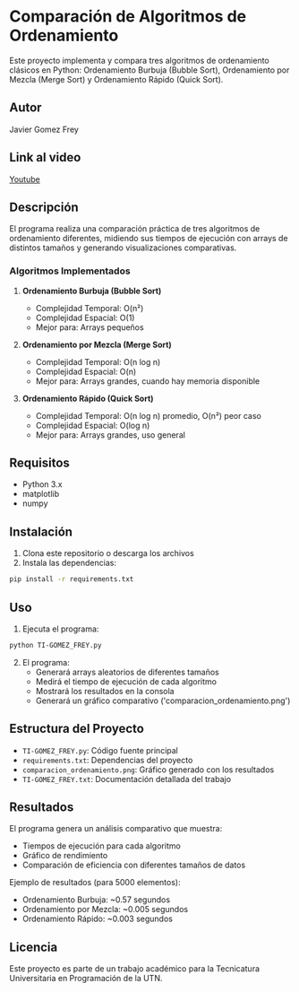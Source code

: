 # Comparación de Algoritmos de Ordenamiento

Este proyecto implementa y compara tres algoritmos de ordenamiento clásicos en Python: Ordenamiento Burbuja (Bubble Sort), Ordenamiento por Mezcla (Merge Sort) y Ordenamiento Rápido (Quick Sort).

## Autor

Javier Gomez Frey

## Link al video

[Youtube](https://youtu.be/9Sd2ceNGh-8)

## Descripción

El programa realiza una comparación práctica de tres algoritmos de ordenamiento diferentes, midiendo sus tiempos de ejecución con arrays de distintos tamaños y generando visualizaciones comparativas.

### Algoritmos Implementados

1. **Ordenamiento Burbuja (Bubble Sort)**

   - Complejidad Temporal: O(n²)
   - Complejidad Espacial: O(1)
   - Mejor para: Arrays pequeños

2. **Ordenamiento por Mezcla (Merge Sort)**

   - Complejidad Temporal: O(n log n)
   - Complejidad Espacial: O(n)
   - Mejor para: Arrays grandes, cuando hay memoria disponible

3. **Ordenamiento Rápido (Quick Sort)**
   - Complejidad Temporal: O(n log n) promedio, O(n²) peor caso
   - Complejidad Espacial: O(log n)
   - Mejor para: Arrays grandes, uso general

## Requisitos

- Python 3.x
- matplotlib
- numpy

## Instalación

1. Clona este repositorio o descarga los archivos
2. Instala las dependencias:

```bash
pip install -r requirements.txt
```

## Uso

1. Ejecuta el programa:

```bash
python TI-GOMEZ_FREY.py
```

2. El programa:
   - Generará arrays aleatorios de diferentes tamaños
   - Medirá el tiempo de ejecución de cada algoritmo
   - Mostrará los resultados en la consola
   - Generará un gráfico comparativo ('comparacion_ordenamiento.png')

## Estructura del Proyecto

- `TI-GOMEZ_FREY.py`: Código fuente principal
- `requirements.txt`: Dependencias del proyecto
- `comparacion_ordenamiento.png`: Gráfico generado con los resultados
- `TI-GOMEZ_FREY.txt`: Documentación detallada del trabajo

## Resultados

El programa genera un análisis comparativo que muestra:

- Tiempos de ejecución para cada algoritmo
- Gráfico de rendimiento
- Comparación de eficiencia con diferentes tamaños de datos

Ejemplo de resultados (para 5000 elementos):

- Ordenamiento Burbuja: ~0.57 segundos
- Ordenamiento por Mezcla: ~0.005 segundos
- Ordenamiento Rápido: ~0.003 segundos

## Licencia

Este proyecto es parte de un trabajo académico para la Tecnicatura Universitaria en Programación de la UTN.
